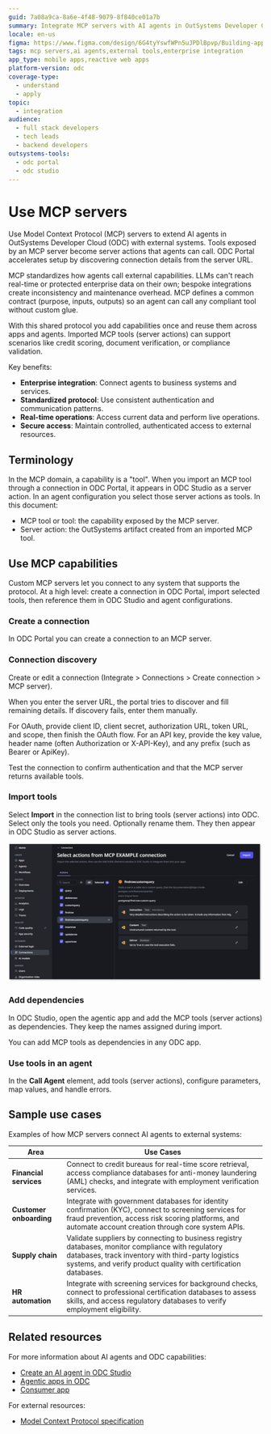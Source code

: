 ```yaml
---
guid: 7a08a9ca-8a6e-4f48-9079-8f840ce01a7b
summary: Integrate MCP servers with AI agents in OutSystems Developer Cloud (ODC) to extend agent capabilities with external tools and enterprise services.
locale: en-us
figma: https://www.figma.com/design/6G4tyYswfWPn5uJPDlBpvp/Building-apps?node-id=8018-13&p=f&t=7IONekw0zMyvK9bL-0
tags: mcp servers,ai agents,external tools,enterprise integration
app_type: mobile apps,reactive web apps
platform-version: odc
coverage-type:
  - understand
  - apply
topic:
  - integration
audience:
  - full stack developers
  - tech leads
  - backend developers
outsystems-tools:
  - odc portal
  - odc studio
---
```


# Use MCP servers

Use Model Context Protocol (MCP) servers to extend AI agents in OutSystems Developer Cloud (ODC) with external systems. Tools exposed by an MCP server become server actions that agents can call. ODC Portal accelerates setup by discovering connection details from the server URL.

MCP standardizes how agents call external capabilities. LLMs can't reach real-time or protected enterprise data on their own; bespoke integrations create inconsistency and maintenance overhead. MCP defines a common contract (purpose, inputs, outputs) so an agent can call any compliant tool without custom glue.

With this shared protocol you add capabilities once and reuse them across apps and agents. Imported MCP tools (server actions) can support scenarios like credit scoring, document verification, or compliance validation.

Key benefits:

* **Enterprise integration**: Connect agents to business systems and services.
* **Standardized protocol**: Use consistent authentication and communication patterns.
* **Real-time operations**: Access current data and perform live operations.
* **Secure access**: Maintain controlled, authenticated access to external resources.

## Terminology

In the MCP domain, a capability is a "tool". When you import an MCP tool through a connection in ODC Portal, it appears in ODC Studio as a server action. In an agent configuration you select those server actions as tools. In this document:

* MCP tool or tool: the capability exposed by the MCP server.
* Server action: the OutSystems artifact created from an imported MCP tool.

## Use MCP capabilities

Custom MCP servers let you connect to any system that supports the protocol. At a high level: create a connection in ODC Portal, import selected tools, then reference them in ODC Studio and agent configurations.

### Create a connection

In ODC Portal you can create a connection to an MCP server.

### Connection discovery

Create or edit a connection (Integrate > Connections > Create connection > MCP server).

When you enter the server URL, the portal tries to discover and fill remaining details. If discovery fails, enter them manually.

For OAuth, provide client ID, client secret, authorization URL, token URL, and scope, then finish the OAuth flow. For an API key, provide the key value, header name (often Authorization or X-API-Key), and any prefix (such as Bearer or ApiKey).

Test the connection to confirm authentication and that the MCP server returns available tools.

### Import tools

Select **Import** in the connection list to bring tools (server actions) into ODC. Select only the tools you need. Optionally rename them. They then appear in ODC Studio as server actions.

![ODC Portal interface showing the selection of actions from an MCP example connection.](images/mcp-import-actions-pl.png "Importing MCP tools in Portal")

### Add dependencies

In ODC Studio, open the agentic app and add the MCP tools (server actions) as dependencies. They keep the names assigned during import.

You can add MCP tools as dependencies in any ODC app.

### Use tools in an agent

In the **Call Agent** element, add tools (server actions), configure parameters, map values, and handle errors.

## Sample use cases

Examples of how MCP servers connect AI agents to external systems:

| Area | Use Cases |
| --- | --- |
| **Financial services** | Connect to credit bureaus for real-time score retrieval, access compliance databases for anti-money laundering (AML) checks, and integrate with employment verification services. |
| **Customer onboarding** | Integrate with government databases for identity confirmation (KYC), connect to screening services for fraud prevention, access risk scoring platforms, and automate account creation through core system APIs. |
| **Supply chain** | Validate suppliers by connecting to business registry databases, monitor compliance with regulatory databases, track inventory with third-party logistics systems, and verify product quality with certification databases. |
| **HR automation** | Integrate with screening services for background checks, connect to professional certification databases to assess skills, and access regulatory databases to verify employment eligibility. |

## Related resources

For more information about AI agents and ODC capabilities:

* [Create an AI agent in ODC Studio](../create-agent.md)
* [Agentic apps in ODC](../agentic-apps.md)
* [Consumer app](../consumer-app.md)

For external resources:

* [Model Context Protocol specification](https://modelcontextprotocol.io/)
